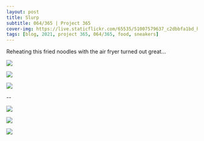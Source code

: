 ```yaml
---
layout: post
title: Slurp
subtitle: 064/365 | Project 365
cover-img: https://live.staticflickr.com/65535/51007579637_c2dbbfa1bd_h.jpg
tags: [blog, 2021, project 365, 064/365, food, sneakers]
---
```

<style>
  .intro-header.big-img {
    background-position:top }
</style>
Reheating this fried noodles with the air fryer turned out great... 
<p class="post-img-wrap">
  <img src="https://live.staticflickr.com/65535/51007474226_dc747ca23a_h.jpg">
</p>
<p class="post-img-wrap">
  <img src="https://live.staticflickr.com/65535/51007474356_0f4a63fc73_h.jpg">
</p>
<p class="post-img-wrap">
  <img src="https://live.staticflickr.com/65535/51007579637_c2dbbfa1bd_h.jpg">
</p>
--
<p class="post-img-wrap">
  <img src="https://live.staticflickr.com/65535/51006896683_7b993e8356_h.jpg">
</p>
<p class="post-img-wrap">
  <img src="https://live.staticflickr.com/65535/51007959452_2e109f148f_h.jpg">
</p>
<p class="post-img-wrap">
  <img src="https://live.staticflickr.com/65535/51008077576_80d08de0bc_h.jpg">
</p>
